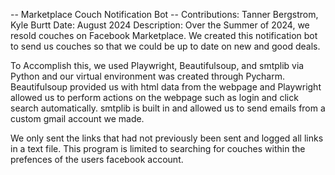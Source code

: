 -- Marketplace Couch Notification Bot --
Contributions: Tanner Bergstrom, Kyle Burtt
Date: August 2024
Description: Over the Summer of 2024, we resold couches on Facebook Marketplace. We created this notification bot to send us couches so that we could be up to date on new and good deals.

To Accomplish this, we used Playwright, Beautifulsoup, and smtplib via Python and our virtual environment was created through Pycharm. Beautifulsoup provided us with html data from the webpage and 
Playwright allowed us to perform actions on the webpage such as login and click search automatically. smtplib is built in and allowed us to send emails from a custom gmail account we made.

We only sent the links that had not previously been sent and logged all links in a text file. This program is limited to searching for couches within the prefences of the users facebook account.
